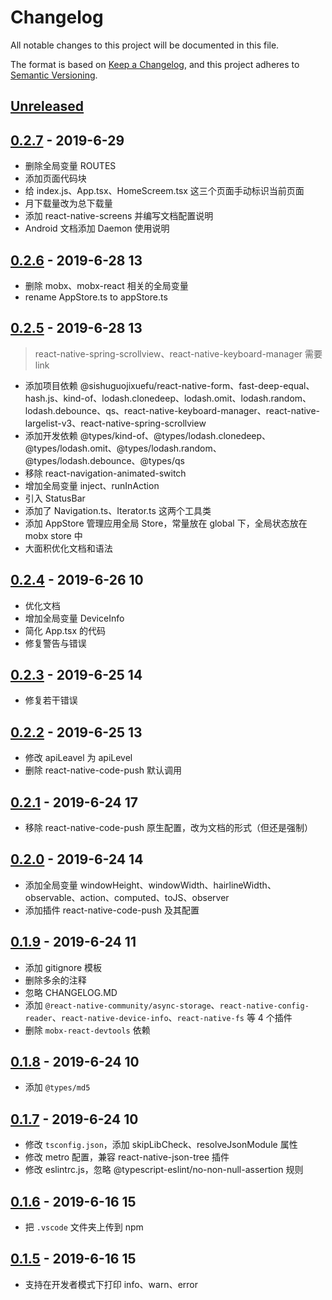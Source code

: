 # Changelog

All notable changes to this project will be documented in this file.

The format is based on [Keep a Changelog](https://keepachangelog.com/zh-CN/1.0.0/),
and this project adheres to [Semantic Versioning](https://semver.org/lang/zh-CN/).

## [Unreleased]

## [0.2.7] - 2019-6-29

- 删除全局变量 ROUTES
- 添加页面代码块
- 给 index.js、App.tsx、HomeScreem.tsx 这三个页面手动标识当前页面
- 月下载量改为总下载量
- 添加 react-native-screens 并编写文档配置说明
- Android 文档添加 Daemon 使用说明

## [0.2.6] - 2019-6-28 13

- 删除 mobx、mobx-react 相关的全局变量
- rename AppStore.ts to appStore.ts

## [0.2.5] - 2019-6-28 13

> react-native-spring-scrollview、react-native-keyboard-manager 需要 link

- 添加项目依赖 @sishuguojixuefu/react-native-form、fast-deep-equal、hash.js、kind-of、lodash.clonedeep、lodash.omit、lodash.random、lodash.debounce、qs、react-native-keyboard-manager、react-native-largelist-v3、react-native-spring-scrollview
- 添加开发依赖 @types/kind-of、@types/lodash.clonedeep、@types/lodash.omit、@types/lodash.random、@types/lodash.debounce、@types/qs
- 移除 react-navigation-animated-switch
- 增加全局变量 inject、runInAction
- 引入 StatusBar
- 添加了 Navigation.ts、Iterator.ts 这两个工具类
- 添加 AppStore 管理应用全局 Store，常量放在 global 下，全局状态放在 mobx store 中
- 大面积优化文档和语法

## [0.2.4] - 2019-6-26 10

- 优化文档
- 增加全局变量 DeviceInfo
- 简化 App.tsx 的代码
- 修复警告与错误

## [0.2.3] - 2019-6-25 14

- 修复若干错误

## [0.2.2] - 2019-6-25 13

- 修改 apiLeavel 为 apiLevel
- 删除 react-native-code-push 默认调用

## [0.2.1] - 2019-6-24 17

- 移除 react-native-code-push 原生配置，改为文档的形式（但还是强制）

## [0.2.0] - 2019-6-24 14

- 添加全局变量 windowHeight、windowWidth、hairlineWidth、observable、action、computed、toJS、observer
- 添加插件 react-native-code-push 及其配置

## [0.1.9] - 2019-6-24 11

- 添加 gitignore 模板
- 删除多余的注释
- 忽略 CHANGELOG.MD
- 添加 `@react-native-community/async-storage`、`react-native-config-reader`、`react-native-device-info`、`react-native-fs` 等 4 个插件
- 删除 `mobx-react-devtools` 依赖

## [0.1.8] - 2019-6-24 10

- 添加 `@types/md5`

## [0.1.7] - 2019-6-24 10

- 修改 `tsconfig.json`，添加 skipLibCheck、resolveJsonModule 属性
- 修改 metro 配置，兼容 react-native-json-tree 插件
- 修改 eslintrc.js，忽略 @typescript-eslint/no-non-null-assertion 规则

## [0.1.6] - 2019-6-16 15

- 把 `.vscode` 文件夹上传到 npm

## [0.1.5] - 2019-6-16 15

- 支持在开发者模式下打印 info、warn、error

[unreleased]: https://github.com/sishuguojixuefu/react-native-template-sishu/compare/v0.2.7...HEAD
[0.2.7]: https://github.com/sishuguojixuefu/react-native-template-sishu/compare/v0.2.6...v0.2.7
[0.2.6]: https://github.com/sishuguojixuefu/react-native-template-sishu/compare/v0.2.5...v0.2.6
[0.2.5]: https://github.com/sishuguojixuefu/react-native-template-sishu/compare/v0.2.4...v0.2.5
[0.2.4]: https://github.com/sishuguojixuefu/react-native-template-sishu/compare/v0.2.3...v0.2.4
[0.2.3]: https://github.com/sishuguojixuefu/react-native-template-sishu/compare/v0.2.2...v0.2.3
[0.2.2]: https://github.com/sishuguojixuefu/react-native-template-sishu/compare/v0.2.1...v0.2.2
[0.2.1]: https://github.com/sishuguojixuefu/react-native-template-sishu/compare/v0.2.0...v0.2.1
[0.2.0]: https://github.com/sishuguojixuefu/react-native-template-sishu/compare/v0.1.9...v0.2.0
[0.1.9]: https://github.com/sishuguojixuefu/react-native-template-sishu/compare/v0.1.8...v0.1.9
[0.1.8]: https://github.com/sishuguojixuefu/react-native-template-sishu/compare/v0.1.7...v0.1.8
[0.1.7]: https://github.com/sishuguojixuefu/react-native-template-sishu/compare/v0.1.6...v0.1.7
[0.1.6]: https://github.com/sishuguojixuefu/react-native-template-sishu/compare/v0.1.5...v0.1.6
[0.1.5]: https://github.com/sishuguojixuefu/react-native-template-sishu/releases/tag/v0.1.5
